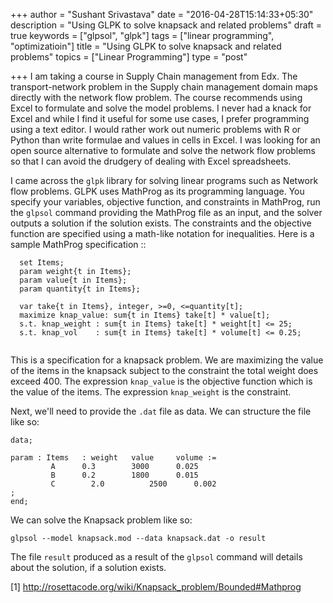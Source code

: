 +++
author = "Sushant Srivastava"
date = "2016-04-28T15:14:33+05:30"
description = "Using GLPK to solve knapsack and related problems"
draft = true
keywords = ["glpsol", "glpk"]
tags = ["linear programming", "optimizatioin"]
title = "Using GLPK to solve knapsack and related problems"
topics = ["Linear Programming"]
type = "post"

+++
I am taking a course in Supply Chain management from Edx. The transport-network problem in the Supply chain management domain maps
directly with the network flow problem. The course recommends using Excel to formulate and solve the model problems.
I never had a knack for Excel and while I find it useful for some use cases, I prefer programming using a text editor. I would rather work out numeric problems with R or Python than write formulae and values in cells in Excel. I was looking for an open source alternative to formulate and solve the network flow problems so that I can avoid the drudgery of dealing with Excel spreadsheets.

I came across the `glpk` library for solving linear programs such as Network flow problems. GLPK uses MathProg as its programming
language. You specify your variables, objective function, and constraints in MathProg, run the `glpsol` command providing the MathProg file as
an input, and the solver outputs a solution if the solution exists. The constraints and the objective function are specified using a math-like
notation for inequalities. Here is a sample MathProg specification ::

```ampl
  set Items;
  param weight{t in Items};
  param value{t in Items};
  param quantity{t in Items};

  var take{t in Items}, integer, >=0, <=quantity[t];
  maximize knap_value: sum{t in Items} take[t] * value[t];
  s.t. knap_weight : sum{t in Items} take[t] * weight[t] <= 25;
  s.t. knap_vol    : sum{t in Items} take[t] * volume[t] <= 0.25;


```

This is a specification for a knapsack problem. We are maximizing the value of the items in the knapsack subject to the constraint the total weight does exceed 400.
The expression `knap_value` is the objective function which is the value of the items. The expression `knap_weight` is the constraint.

Next, we'll need to provide the `.dat` file as data. We can structure the file like so:

```
data;

param : Items   : weight   value     volume :=
         A      0.3        3000      0.025
         B      0.2	       1800	     0.015
         C		  2.0	       2500      0.002
;
end;

```

We can solve the Knapsack problem like so:

```
glpsol --model knapsack.mod --data knapsack.dat -o result
```

The file `result` produced as a result of the `glpsol` command will details about the solution, if a solution exists.


[1] http://rosettacode.org/wiki/Knapsack_problem/Bounded#Mathprog

